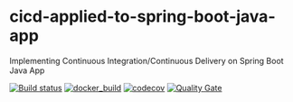 # cicd-applied-to-spring-boot-java-app
Implementing Continuous Integration/Continuous Delivery on Spring Boot Java App

[![Build status](https://travis-ci.com/vidalglez/cicd-applied-to-spring-boot-java-app.svg)](https://travis-ci.com/vidalglez/cicd-applied-to-spring-boot-java-app)
[![docker_build](https://img.shields.io/docker/cloud/build/vidalglez27/cicd-applied-to-spring-boot-java-app)](https://hub.docker.com/repository/docker/vidalglez27/cicd-applied-to-spring-boot-java-app)
[![codecov](https://codecov.io/gh/vidalglez/cicd-applied-to-spring-boot-java-app/branch/master/graph/badge.svg)](https://codecov.io/gh/vidalglez/cicd-applied-to-spring-boot-java-app)
[![Quality Gate](https://sonarcloud.io/api/project_badges/measure?project=com.cicd:cicd-applied-to-spring-boot-java-app&metric=alert_status)](https://sonarcloud.io/dashboard/index/com.cicd:cicd-applied-to-spring-boot-java-app)
